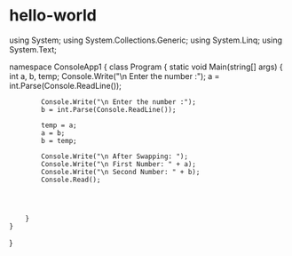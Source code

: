 # hello-world
using System;
using System.Collections.Generic;
using System.Linq;
using System.Text;


namespace ConsoleApp1
{
    class Program
    {
        static void Main(string[] args)
        {
            int a, b, temp;
            Console.Write("\n Enter the number :");
            a = int.Parse(Console.ReadLine());

            Console.Write("\n Enter the number :");
            b = int.Parse(Console.ReadLine());

            temp = a;
            a = b;
            b = temp;

            Console.Write("\n After Swapping: ");
            Console.Write("\n First Number: " + a);
            Console.Write("\n Second Number: " + b);
            Console.Read();
      



        }
    }
}
